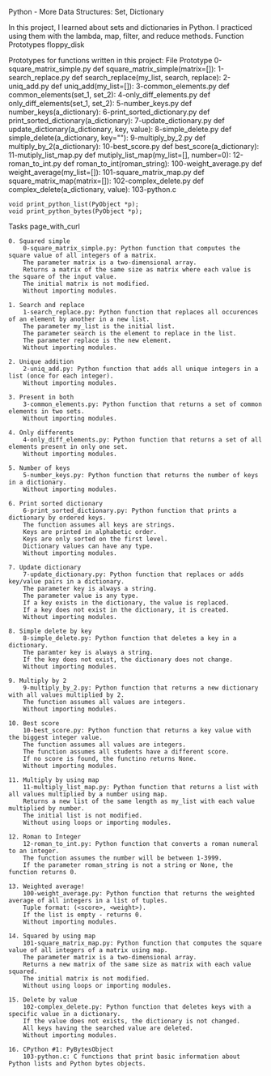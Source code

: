 Python - More Data Structures: Set, Dictionary

In this project, I learned about sets and dictionaries in Python. I practiced using them with the lambda, map, filter, and reduce methods.
Function Prototypes floppy_disk

Prototypes for functions written in this project:
File 	Prototype
0-square_matrix_simple.py 	def square_matrix_simple(matrix=[]):
1-search_replace.py 	def search_replace(my_list, search, replace):
2-uniq_add.py 	def uniq_add(my_list=[]):
3-common_elements.py 	def common_elements(set_1, set_2):
4-only_diff_elements.py 	def only_diff_elements(set_1, set_2):
5-number_keys.py 	def number_keys(a_dictionary):
6-print_sorted_dictionary.py 	def print_sorted_dictionary(a_dictionary):
7-update_dictionary.py 	def update_dictionary(a_dictionary, key, value):
8-simple_delete.py 	def simple_delete(a_dictionary, key=""):
9-multiply_by_2.py 	def multiply_by_2(a_dictionary):
10-best_score.py 	def best_score(a_dictionary):
11-mutiply_list_map.py 	def mutiply_list_map(my_list=[], number=0):
12-roman_to_int.py 	def roman_to_int(roman_string):
100-weight_average.py 	def weight_average(my_list=[]):
101-square_matrix_map.py 	def square_matrix_map(matrix=[]):
102-complex_delete.py 	def complex_delete(a_dictionary, value):
103-python.c 	

    void print_python_list(PyObject *p);
    void print_python_bytes(PyObject *p);

Tasks page_with_curl

    0. Squared simple
        0-square_matrix_simple.py: Python function that computes the square value of all integers of a matrix.
        The parameter matrix is a two-dimensional array.
        Returns a matrix of the same size as matrix where each value is the square of the input value.
        The initial matrix is not modified.
        Without importing modules.

    1. Search and replace
        1-search_replace.py: Python function that replaces all occurences of an element by another in a new list.
        The parameter my_list is the initial list.
        The parameter search is the element to replace in the list.
        The parameter replace is the new element.
        Without importing modules.

    2. Unique addition
        2-uniq_add.py: Python function that adds all unique integers in a list (once for each integer).
        Without importing modules.

    3. Present in both
        3-common_elements.py: Python function that returns a set of common elements in two sets.
        Without importing modules.

    4. Only differents
        4-only_diff_elements.py: Python function that returns a set of all elements present in only one set.
        Without importing modules.

    5. Number of keys
        5-number_keys.py: Python function that returns the number of keys in a dictionary.
        Without importing modules.

    6. Print sorted dictionary
        6-print_sorted_dictionary.py: Python function that prints a dictionary by ordered keys.
        The function assumes all keys are strings.
        Keys are printed in alphabetic order.
        Keys are only sorted on the first level.
        Dictionary values can have any type.
        Without importing modules.

    7. Update dictionary
        7-update_dictionary.py: Python function that replaces or adds key/value pairs in a dictionary.
        The parameter key is always a string.
        The parameter value is any type.
        If a key exists in the dictionary, the value is replaced.
        If a key does not exist in the dictionary, it is created.
        Without importing modules.

    8. Simple delete by key
        8-simple_delete.py: Python function that deletes a key in a dictionary.
        The paramter key is always a string.
        If the key does not exist, the dictionary does not change.
        Without importing modules.

    9. Multiply by 2
        9-multiply_by_2.py: Python function that returns a new dictionary with all values multiplied by 2.
        The function assumes all values are integers.
        Without importing modules.

    10. Best score
        10-best_score.py: Python function that returns a key value with the biggest integer value.
        The function assumes all values are integers.
        The function assumes all students have a different score.
        If no score is found, the functino returns None.
        Without importing modules.

    11. Multiply by using map
        11-multiply_list_map.py: Python function that returns a list with all values multiplied by a number using map.
        Returns a new list of the same length as my_list with each value multiplied by number.
        The initial list is not modified.
        Without using loops or importing modules.

    12. Roman to Integer
        12-roman_to_int.py: Python function that converts a roman numeral to an integer.
        The function assumes the number will be between 1-3999.
        If the parameter roman_string is not a string or None, the function returns 0.

    13. Weighted average!
        100-weight_average.py: Python function that returns the weighted average of all integers in a list of tuples.
        Tuple format: (<score>, <weight>).
        If the list is empty - returns 0.
        Without importing modules.

    14. Squared by using map
        101-square_matrix_map.py: Python function that computes the square value of all integers of a matrix using map.
        The parameter matrix is a two-dimensional array.
        Returns a new matrix of the same size as matrix with each value squared.
        The initial matrix is not modified.
        Without using loops or importing modules.

    15. Delete by value
        102-complex_delete.py: Python function that deletes keys with a specific value in a dictionary.
        If the value does not exists, the dictionary is not changed.
        All keys having the searched value are deleted.
        Without importing modules.

    16. CPython #1: PyBytesObject
        103-python.c: C functions that print basic information about Python lists and Python bytes objects.

